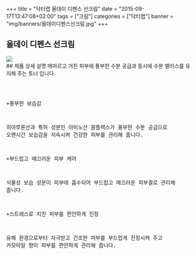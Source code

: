 +++
title = "닥터랩 올데이 디펜스 선크림"
date = "2015-09-17T13:47:08+02:00"
tags = ["크림"]
categories = ["닥터랩"]
banner = "img/banners/올데이디펜스선크림.jpg"
+++

## 올데이 디펜스 선크림
<img src="/img/banners/올데이디펜스선크림.jpg" style="max-width: 100%; height: auto;">
<br>
## 제품 상세 설명
메마르고 거친 피부에 풍부한 수분 공급과 동시에 수분 밸러스를 유지해 주는 토너 입니다.<pre>  

+풍부한 보습감

히아루론산과 특허 성분인 아미노산 콤플렉스가 풍부한 수분 공급으로 오랜시간 보습감을 지속시켜 건강한 피부를 관리해 줍니다.

+부드럽고 매끄러운 피부 케어

식물성 보습 성분이 피부에 흡수되어 부드럽고 매끄러운 피부결로 관리해 줍니다.

+스트레스로 지친 피부를 편안하게 진정

유해 환경으로부터 자극받고 건조한 피부를 부드럽게 진정시켜 주고 카모마일 향이 피부를 편안하게 관리해 줍니다.

